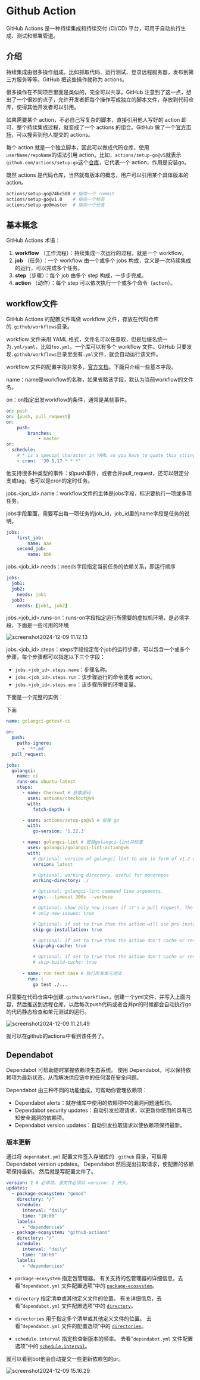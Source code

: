 # Github Action

GitHub Actions 是一种持续集成和持续交付 (CI/CD) 平台，可用于自动执行生成、测试和部署管道。



## 介绍

持续集成由很多操作组成，比如抓取代码、运行测试、登录远程服务器，发布到第三方服务等等。GitHub 把这些操作就称为 actions。

很多操作在不同项目里面是类似的，完全可以共享。GitHub 注意到了这一点，想出了一个很妙的点子，允许开发者把每个操作写成独立的脚本文件，存放到代码仓库，使得其他开发者可以引用。

如果需要某个 action，不必自己写复杂的脚本，直接引用他人写好的 action 即可，整个持续集成过程，就变成了一个 actions 的组合。GitHub 做了一个[官方市场](https://github.com/marketplace?type=actions)，可以搜索到他人提交的 actions。

每个 action 就是一个独立脚本，因此可以做成代码仓库，使用`userName/repoName`的语法引用 action。比如，`actions/setup-go@v5`就表示`github.com/actions/setup-go`这个[仓库](https://github.com/actions/setup-node)，它代表一个 action，作用是安装go。

既然 actions 是代码仓库，当然就有版本的概念，用户可以引用某个具体版本的 action。

 ```bash
 actions/setup-go@74bc508 # 指向一个 commit
 actions/setup-go@v1.0    # 指向一个标签
 actions/setup-go@master  # 指向一个分支
 ```



## 基本概念

GitHub Actions 术语：

1. **workflow** （工作流程）：持续集成一次运行的过程，就是一个 workflow。
2. **job** （任务）：一个 workflow 由一个或多个 jobs 构成，含义是一次持续集成的运行，可以完成多个任务。
3. **step**（步骤）：每个 job 由多个 step 构成，一步步完成。
4. **action** （动作）：每个 step 可以依次执行一个或多个命令（action）。





## workflow文件

GitHub Actions 的配置文件叫做 workflow 文件，存放在代码仓库的`.github/workflows`目录。

workflow 文件采用 YAML 格式，文件名可以任意取，但是后缀名统一为`.yml/yaml`，比如`foo.yml`。一个库可以有多个 workflow 文件。GitHub 只要发现`.github/workflows`目录里面有`.yml`文件，就会自动运行该文件。

workflow 文件的配置字段非常多，[官方文档](https://docs.github.com/zh/actions/writing-workflows/workflow-syntax-for-github-actions)。下面只介绍一些基本字段。

name：name是workflow的名称，如果省略该字段，默认为当前workflow的文件名。

on：on指定出发workflow的条件，通常是某些事件。

```yml
on: push
on: [push, pull_request]
on:
	push:
		branches:
			- master
on:
  schedule:
    # * is a special character in YAML so you have to quote this string
    - cron:  '30 5,17 * * *'
```

他支持很多种类型的事件：如push事件，或者合并pull_request，还可以限定分支或tag，也可以是cron的定时任务。

jobs.<jon_id>.name：workflow文件的主体是jobs字段，标识要执行一项或多项任务。

jobs字段里面，需要写出每一项任务的job_id，job_id里的name字段是任务的说明。

```yml
jobs:
	first_job:
		name: aaa
	second_job:
		name: bbb
```

jobs.<job_id>.needs：needs字段指定当前任务的依赖关系，即运行顺序

```yml
jobs:
  job1:
  job2:
    needs: job1
  job3:
    needs: [job1, job2]
```

jobs.<job_id>.runs-on：runs-on字段指定运行所需要的虚拟机环境，是必填字段，下面是一些可用的环境

![screenshot2024-12-09 11.12.13](./action.assets/runson.png)

jobs.<job_id>.steps：steps字段指定每个job的运行步骤，可以包含一个或多个步骤，每个步骤都可以指定以下三个字段：

- `jobs.<job_id>.steps.name`：步骤名称。
- `jobs.<job_id>.steps.run`：该步骤运行的命令或者 action。
- `jobs.<job_id>.steps.env`：该步骤所需的环境变量。



下面是一个完整的实例：

下面

```yml
name: golangci-gotest-ci

on:
  push:
    paths-ignore:
      - '**.md'
  pull_request:

jobs:
  golangci:
    name: ci
    runs-on: ubuntu-latest
    steps:
      - name: Checkout # 获取源码
        uses: actions/checkout@v4
        with:
          fetch-depth: 0

      - uses: actions/setup-go@v5 # 安装 go
        with:
          go-version: '1.22.3'

      - name: golangci-lint # 安装golangci-lint并检查
        uses: golangci/golangci-lint-action@v6
        with:
          # Optional: version of golangci-lint to use in form of v1.2 or v1.2.3 or `latest` to use the latest version
          version: latest

          # Optional: working directory, useful for monorepos
          working-directory: ./

          # Optional: golangci-lint command line arguments.
          args: --timeout 300s --verbose

          # Optional: show only new issues if it's a pull request. The default value is `false`.
          # only-new-issues: true

          # Optional: if set to true then the action will use pre-installed Go.
          skip-go-installation: true

          # Optional: if set to true then the action don't cache or restore ~/go/pkg.
          skip-pkg-cache: true

          # Optional: if set to true then the action don't cache or restore ~/.cache/go-build.
          # skip-build-cache: true
          
      - name: run test case # 执行所有单元测试
        run: |
          go test ./...
```

只需要在代码仓库中创建`.github/workflows`，创建一个yml文件，并写入上面内容，然后推送到远程仓库，以后每次push代码或者合并pr的时候都会自动执行go的代码静态检查和单元测试的运行。

![screenshot2024-12-09 11.21.49](./action.assets/aaa.png)

就可以在github的actions中看到该任务了。





## Dependabot

Dependabot 可帮助随时掌握依赖项生态系统。 使用 Dependabot，可以保持依赖项为最新状态，从而解决供应链中的任何潜在安全问题。

Dependabot 由三种不同的功能组成，可帮助你管理依赖项：

- Dependabot alerts：就存储库中使用的依赖项中的漏洞问题通知你。
- Dependabot security updates：自动引发拉取请求，以更新你使用的具有已知安全漏洞的依赖项。
- Dependabot version updates：自动引发拉取请求以使依赖项保持最新。



### 版本更新

通过将 `dependabot.yml` 配置文件签入存储库的 `.github` 目录，可启用 Dependabot version updates。 Dependabot 然后提出拉取请求，使配置的依赖项保持最新。 然后就是写配置文件了。

```yml
version: 2 # 必填项。该文件必须以 version: 2 开头。
updates:
  - package-ecosystem: "gomod"
    directory: "/"
    schedule:
      interval: "daily"
      time: "10:00"
    labels:
      - "dependencies"
  - package-ecosystem: "github-actions"
    directory: "/"
    schedule:
      interval: "daily"
      time: "10:00"
    labels:
      - "dependencies"
```

- `package-ecosystem` 指定包管理器。 有关支持的包管理器的详细信息，去看“`dependabot.yml` 文件配置选项”中的 [`package-ecosystem`](https://docs.github.com/zh/code-security/dependabot/dependabot-version-updates/configuration-options-for-the-dependabot.yml-file#package-ecosystem)。
- `directory` 指定清单或其他定义文件的位置。 有关详细信息，去看“`dependabot.yml` 文件配置选项”中的 [`directory`](https://docs.github.com/zh/code-security/dependabot/dependabot-version-updates/configuration-options-for-the-dependabot.yml-file#directory)。

- `directories` 用于指定多个清单或其他定义文件的位置。 去看“`dependabot.yml` 文件的配置选项”中的 [`directories`](https://docs.github.com/zh/code-security/dependabot/dependabot-version-updates/configuration-options-for-the-dependabot.yml-file#directories)。

- `schedule.interval` 指定检查新版本的频率。 去看“`dependabot.yml` 文件配置选项”中的 [`schedule.interval`](https://docs.github.com/zh/code-security/dependabot/dependabot-version-updates/configuration-options-for-the-dependabot.yml-file#scheduleinterval)。

就可以看到bot他会自动提交一些更新依赖包的pr。

![screenshot2024-12-09 15.16.29](./action.assets/pr.png)